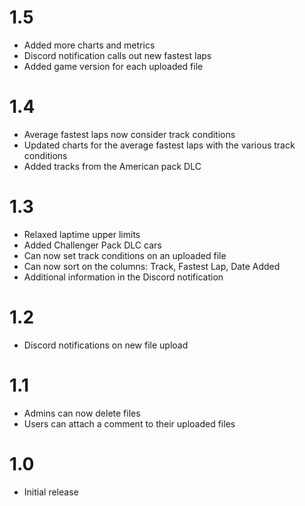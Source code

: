 # 1.5
- Added more charts and metrics
- Discord notification calls out new fastest laps
- Added game version for each uploaded file

# 1.4
- Average fastest laps now consider track conditions
- Updated charts for the average fastest laps with the various track conditions
- Added tracks from the American pack DLC

# 1.3
- Relaxed laptime upper limits
- Added Challenger Pack DLC cars
- Can now set track conditions on an uploaded file
- Can now sort on the columns: Track, Fastest Lap, Date Added
- Additional information in the Discord notification

# 1.2
- Discord notifications on new file upload

# 1.1
- Admins can now delete files
- Users can attach a comment to their uploaded files

# 1.0
- Initial release